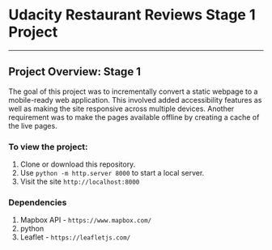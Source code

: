 # Udacity Restaurant Reviews Stage 1 Project
---
## Project Overview: Stage 1

The goal of this project was to incrementally convert a static webpage to a mobile-ready web application. This involved added accessibility features as well as making the site responsive across multiple devices. Another requirement was to make the pages available offline by creating a cache of the live pages.

### To view the project:

1. Clone or download this repository.
2. Use `python -m http.server 8000` to start a local server.
3. Visit the site `http://localhost:8000`

### Dependencies

1. Mapbox API - `https://www.mapbox.com/`
2. python
3. Leaflet - `https://leafletjs.com/`
